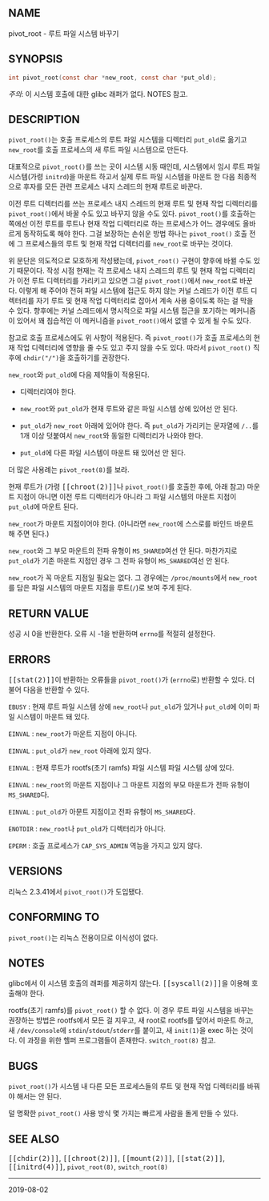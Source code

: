 ## NAME

pivot_root - 루트 파일 시스템 바꾸기

## SYNOPSIS

```c
int pivot_root(const char *new_root, const char *put_old);
```

*주의*: 이 시스템 호출에 대한 glibc 래퍼가 없다. NOTES 참고.

## DESCRIPTION

`pivot_root()`는 호출 프로세스의 루트 파일 시스템을 디렉터리 `put_old`로 옮기고 `new_root`를 호출 프로세스의 새 루트 파일 시스템으로 만든다.

대표적으로 `pivot_root()`를 쓰는 곳이 시스템 시동 때인데, 시스템에서 임시 루트 파일 시스템(가령 `initrd`)을 마운트 하고서 실제 루트 파일 시스템을 마운트 한 다음 최종적으로 후자를 모든 관련 프로세스 내지 스레드의 현재 루트로 바꾼다.

이전 루트 디렉터리를 쓰는 프로세스 내지 스레드의 현재 루트 및 현재 작업 디렉터리를 `pivot_root()`에서 바꿀 수도 있고 바꾸지 않을 수도 있다. `pivot_root()`를 호출하는 쪽에선 이전 루트를 루트나 현재 작업 디렉터리로 하는 프로세스가 어느 경우에도 올바르게 동작하도록 해야 한다. 그걸 보장하는 손쉬운 방법 하나는 `pivot_root()` 호출 전에 그 프로세스들의 루트 및 현재 작업 디렉터리를 `new_root`로 바꾸는 것이다.

위 문단은 의도적으로 모호하게 작성됐는데, `pivot_root()` 구현이 향후에 바뀔 수도 있기 때문이다. 작성 시점 현재는 각 프로세스 내지 스레드의 루트 및 현재 작업 디렉터리가 이전 루트 디렉터리를 가리키고 있으면 그걸 `pivot_root()`에서 `new_root`로 바꾼다. 이렇게 해 주어야 전혀 파일 시스템에 접근도 하지 않는 커널 스레드가 이전 루트 디렉터리를 자기 루트 및 현재 작업 디렉터리로 잡아서 계속 사용 중이도록 하는 걸 막을 수 있다. 향후에는 커널 스레드에서 명시적으로 파일 시스템 접근을 포기하는 메커니즘이 있어서 꽤 침습적인 이 메커니즘을 `pivot_root()`에서 없앨 수 있게 될 수도 있다.

참고로 호출 프로세스에도 위 사항이 적용된다. 즉 `pivot_root()`가 호출 프로세스의 현재 작업 디렉터리에 영향을 줄 수도 있고 주지 않을 수도 있다. 따라서 `pivot_root()` 직후에 `chdir("/")`을 호출하기를 권장한다.

`new_root`와 `put_old`에 다음 제약들이 적용된다.

* 디렉터리여야 한다.

* `new_root`와 `put_old`가 현재 루트와 같은 파일 시스템 상에 있어선 안 된다.

* `put_old`가 `new_root` 아래에 있어야 한다. 즉 `put_old`가 가리키는 문자열에 `/..`를 1개 이상 덧붙여서 `new_root`와 동일한 디렉터리가 나와야 한다.

* `put_old`에 다른 파일 시스템이 마운트 돼 있어선 안 된다.

더 많은 사용례는 `pivot_root(8)`를 보라.

현재 루트가 (가령 <tt>[[chroot(2)]]</tt>나 `pivot_root()`를 호출한 후에, 아래 참고) 마운트 지점이 아니면 이전 루트 디렉터리가 아니라 그 파일 시스템의 마운트 지점이 `put_old`에 마운트 된다.

`new_root`가 마운트 지점이어야 한다. (아니라면 `new_root`에 스스로를 바인드 바운트 해 주면 된다.)

`new_root`와 그 부모 마운트의 전파 유형이 `MS_SHARED`여선 안 된다. 마찬가지로 `put_old`가 기존 마운트 지점인 경우 그 전파 유형이 `MS_SHARED`여선 안 된다.

`new_root`가 꼭 마운트 지점일 필요는 없다. 그 경우에는 `/proc/mounts`에서 `new_root`를 담은 파일 시스템의 마운트 지점을 루트(`/`)로 보여 주게 된다.

## RETURN VALUE

성공 시 0을 반환한다. 오류 시 -1을 반환하며 `errno`를 적절히 설정한다.

## ERRORS

<tt>[[stat(2)]]</tt>이 반환하는 오류들을 `pivot_root()`가 (`errno`로) 반환할 수 있다. 더불어 다음을 반환할 수 있다.

`EBUSY`
:   현재 루트 파일 시스템 상에 `new_root`나 `put_old`가 있거나 `put_old`에 이미 파일 시스템이 마운트 돼 있다.

`EINVAL`
:   `new_root`가 마운트 지점이 아니다.

`EINVAL`
:   `put_old`가 `new_root` 아래에 있지 않다.

`EINVAL`
:   현재 루트가 rootfs(초기 ramfs) 파일 시스템 파일 시스템 상에 있다.

`EINVAL`
:   `new_root`의 마운트 지점이나 그 마운트 지점의 부모 마운트가 전파 유형이 `MS_SHARED`다.

`EINVAL`
:   `put_old`가 아문트 지점이고 전파 유형이 `MS_SHARED`다.

`ENOTDIR`
:   `new_root`나 `put_old`가 디렉터리가 아니다.

`EPERM`
:   호출 프로세스가 `CAP_SYS_ADMIN` 역능을 가지고 있지 않다.

## VERSIONS

리눅스 2.3.41에서 `pivot_root()`가 도입됐다.

## CONFORMING TO

`pivot_root()`는 리눅스 전용이므로 이식성이 없다.

## NOTES

glibc에서 이 시스템 호출의 래퍼를 제공하지 않는다. <tt>[[syscall(2)]]</tt>을 이용해 호출해야 한다.

rootfs(초기 ramfs)를 `pivot_root()` 할 수 없다. 이 경우 루트 파일 시스템을 바꾸는 권장하는 방법은 rootfs에서 모든 걸 지우고, 새 root로 rootfs를 덮어서 마운트 하고, 새 `/dev/console`에 `stdin`/`stdout`/`stderr`를 붙이고, 새 `init(1)`을 exec 하는 것이다. 이 과정을 위한 헬퍼 프로그램들이 존재한다. `switch_root(8)` 참고.

## BUGS

`pivot_root()`가 시스템 내 다른 모든 프로세스들의 루트 및 현재 작업 디렉터리를 바꿔야 해서는 안 된다.

덜 명확한 `pivot_root()` 사용 방식 몇 가지는 빠르게 사람을 돌게 만들 수 있다.

## SEE ALSO

<tt>[[chdir(2)]]</tt>, <tt>[[chroot(2)]]</tt>, <tt>[[mount(2)]]</tt>, <tt>[[stat(2)]]</tt>, <tt>[[initrd(4)]]</tt>, `pivot_root(8)`, `switch_root(8)`

----

2019-08-02
